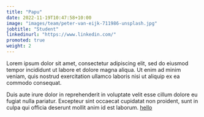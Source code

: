 ```yaml
---
title: "Papu"
date: 2022-11-19T10:47:58+10:00
image: "images/team/peter-van-eijk-711986-unsplash.jpg"
jobtitle: "Student"
linkedinurl: "https://www.linkedin.com/"
promoted: true
weight: 2
---
```


Lorem ipsum dolor sit amet, consectetur adipiscing elit, sed do eiusmod tempor incididunt ut labore et dolore magna aliqua. Ut enim ad minim veniam, quis nostrud exercitation ullamco laboris nisi ut aliquip ex ea commodo consequat.

Duis aute irure dolor in reprehenderit in voluptate velit esse cillum dolore eu fugiat nulla pariatur. Excepteur sint occaecat cupidatat non proident, sunt in culpa qui officia deserunt mollit anim id est laborum.
[hello](/t)